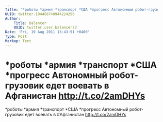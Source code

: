 ```yaml
---
Title: '*роботы *армия *транспорт *США *прогресс Автономный робот-грузовик едет воевать в Афганистан http://t.co/2amDHYs'
UUID: twitter.104488740944224256
Author:
    Title: Balancer
    UUID: twitter.user.balancer73
Date: 'Fri, 19 Aug 2011 13:43:51 +0400'
Type: Post
Markup: Text
---
```


# *роботы *армия *транспорт *США *прогресс Автономный робот-грузовик едет воевать в Афганистан http://t.co/2amDHYs

*роботы *армия *транспорт *США *прогресс Автономный
робот-грузовик едет воевать в #Афганистан
http://t.co/2amDHYs